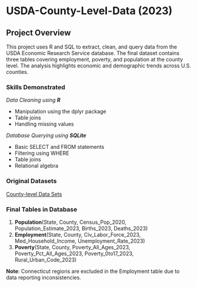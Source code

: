 # USDA-County-Level-Data (2023)

## Project Overview
This project uses R and SQL to extract, clean, and query data from the USDA Economic Research Service database. The final dataset contains three tables covering employment, poverty, and population at the county level. The analysis highlights economic and demographic trends across U.S. counties.

### Skills Demonstrated

*Data Cleaning using* ***R***
* Manipulation using the dplyr package
* Table joins
* Handling missing values

*Database Querying using* ***SQLite***
* Basic SELECT and FROM statements
* Filtering using WHERE
* Table joins
* Relational algebra

### Original Datasets
[County-level Data Sets](https://www.ers.usda.gov/data-products/county-level-data-sets/county-level-data-sets-download-data)

### Final Tables in Database
1. **Population**(State, County, Census_Pop_2020, Population_Estimate_2023, Births_2023, Deaths_2023)
2. **Employment**(State, County, Civ_Labor_Force_2023, Med_Household_Income, Unemployment_Rate_2023)
3. **Poverty**(State, County, Poverty_All_Ages_2023, Poverty_Pct_All_Ages_2023, Poverty_0to17_2023, Rural_Urban_Code_2023)

**Note**: Connecticut regions are excluded in the Employment table due to data reporting inconsistencies.


